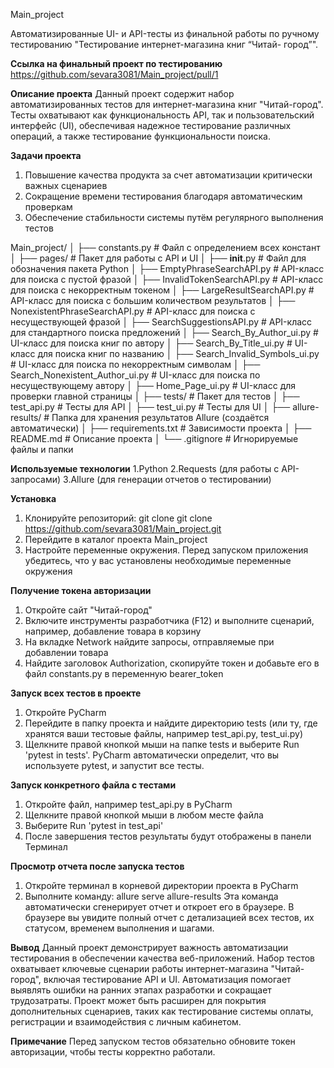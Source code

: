  Main_project

Автоматизированные UI- и API-тесты из финальной работы по ручному тестированию "Тестирование интернет-магазина книг “Читай- город”". 


**Ссылка на финальный проект по тестированию**
https://github.com/sevara3081/Main_project/pull/1


**Описание проекта**
Данный проект содержит набор автоматизированных тестов для интернет-магазина книг "Читай-город". Тесты охватывают как функциональность API, так и пользовательский интерфейс (UI), обеспечивая надежное тестирование различных операций, а также тестирование функциональности поиска.


**Задачи проекта**
1. Повышение качества продукта за счет автоматизации критически важных сценариев
2. Сокращение времени тестирования благодаря автоматическим проверкам
3. Обеспечение стабильности системы путём регулярного выполнения тестов


Main_project/
│
├── constants.py                       # Файл с определением всех констант
│
├── pages/                             # Пакет для работы с API и UI
│   ├── __init__.py                    # Файл для обозначения пакета Python
│   ├── EmptyPhraseSearchAPI.py        # API-класс для поиска с пустой фразой
│   ├── InvalidTokenSearchAPI.py       # API-класс для поиска с некорректным токеном
│   ├── LargeResultSearchAPI.py        # API-класс для поиска с большим количеством результатов
│   ├── NonexistentPhraseSearchAPI.py  # API-класс для поиска с несуществующей фразой
│   ├── SearchSuggestionsAPI.py        # API-класс для стандартного поиска предложений
│   ├── Search_By_Author_ui.py         # UI-класс для поиска книг по автору
│   ├── Search_By_Title_ui.py          # UI-класс для поиска книг по названию
│   ├── Search_Invalid_Symbols_ui.py   # UI-класс для поиска по некорректным символам
│   ├── Search_Nonexistent_Author_ui.py # UI-класс для поиска по несуществующему автору
│   ├── Home_Page_ui.py                # UI-класс для проверки главной страницы
│
├── tests/                             # Пакет для тестов
│   ├── test_api.py                    # Тесты для API
│   ├── test_ui.py                     # Тесты для UI
│
├── allure-results/                    # Папка для хранения результатов Allure (создаётся автоматически)
│
├── requirements.txt                   # Зависимости проекта
│
├── README.md                          # Описание проекта
│
└── .gitignore                         # Игнорируемые файлы и папки


**Используемые технологии**
1.Python
2.Requests (для работы с API-запросами)
3.Allure (для генерации отчетов о тестировании)


**Установка**
1. Клонируйте репозиторий: git clone git clone https://github.com/sevara3081/Main_project.git  
2. Перейдите в каталог проекта Main_project
3. Настройте переменные окружения. Перед запуском приложения убедитесь, что у вас установлены необходимые переменные окружения


**Получение токена авторизации**
1. Откройте сайт "Читай-город"
2. Включите инструменты разработчика (F12) и выполните сценарий, например, добавление товара в корзину
3. На вкладке Network найдите запросы, отправляемые при добавлении товара
4. Найдите заголовок Authorization, скопируйте токен и добавьте его в файл constants.py в переменную bearer_token


**Запуск всех тестов в проекте**
1. Откройте PyCharm
2. Перейдите в папку проекта и найдите директорию tests (или ту, где хранятся ваши тестовые файлы, например test_api.py, test_ui.py)
3. Щелкните правой кнопкой мыши на папке tests и выберите Run 'pytest in tests'. PyCharm автоматически определит, что вы используете pytest, и запустит все тесты.


**Запуск конкретного файла с тестами**
1. Откройте файл, например test_api.py в PyCharm
2. Щелкните правой кнопкой мыши в любом месте файла
3. Выберите Run 'pytest in test_api'
4. После завершения тестов результаты будут отображены в панели Терминал 


**Просмотр отчета после запуска тестов**
1. Откройте терминал в корневой директории проекта в PyCharm
2. Выполните команду: allure serve allure-results
Эта команда автоматически сгенерирует отчет и откроет его в браузере. В браузере вы увидите полный отчет с детализацией всех тестов, их статусом, временем выполнения и шагами.

   
**Вывод**
Данный проект демонстрирует важность автоматизации тестирования в обеспечении качества веб-приложений. Набор тестов охватывает ключевые сценарии работы интернет-магазина "Читай-город", включая тестирование API и UI. Автоматизация помогает выявлять ошибки на ранних этапах разработки и сокращает трудозатраты.
Проект может быть расширен для покрытия дополнительных сценариев, таких как тестирование системы оплаты, регистрации и взаимодействия с личным кабинетом.


**Примечание**
Перед запуском тестов обязательно обновите токен авторизации, чтобы тесты корректно работали.
